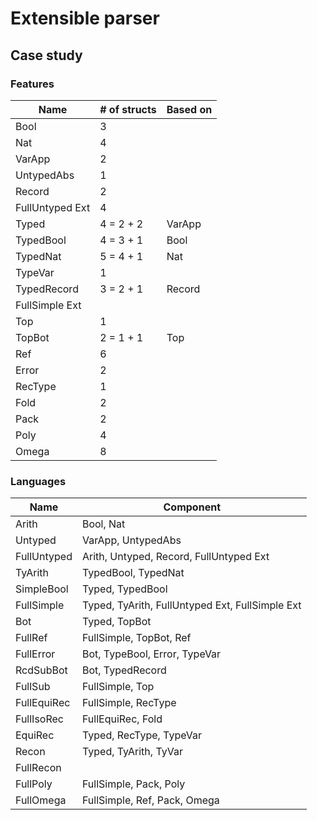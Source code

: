 # Extensible parser

## Case study

### Features

Name              | # of structs | Based on
----------------- | ------------ | -----------
Bool              | 3            |
Nat               | 4            |
VarApp            | 2            |
UntypedAbs        | 1            |
Record            | 2            |
FullUntyped Ext   | 4            |
Typed             | 4 = 2 + 2    | VarApp
TypedBool         | 4 = 3 + 1    | Bool
TypedNat          | 5 = 4 + 1    | Nat
TypeVar           | 1            |
TypedRecord       | 3 = 2 + 1    | Record
FullSimple Ext    |              |
Top               | 1            |
TopBot            | 2 = 1 + 1    | Top
Ref               | 6            |
Error             | 2            |
RecType           | 1            |
Fold              | 2            |
Pack              | 2            |
Poly              | 4            |
Omega             | 8            |

### Languages

Name              | Component
----------------- | -------------------------------
Arith             | Bool, Nat
Untyped           | VarApp, UntypedAbs
FullUntyped       | Arith, Untyped, Record, FullUntyped Ext
TyArith           | TypedBool, TypedNat
SimpleBool        | Typed, TypedBool
FullSimple        | Typed, TyArith, FullUntyped Ext, FullSimple Ext
Bot               | Typed, TopBot
FullRef           | FullSimple, TopBot, Ref
FullError         | Bot, TypeBool, Error, TypeVar
RcdSubBot         | Bot, TypedRecord
FullSub           | FullSimple, Top
FullEquiRec       | FullSimple, RecType
FullIsoRec        | FullEquiRec, Fold
EquiRec           | Typed, RecType, TypeVar
Recon             | Typed, TyArith, TyVar
FullRecon         | 
FullPoly          | FullSimple, Pack, Poly
FullOmega         | FullSimple, Ref, Pack, Omega
